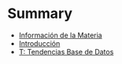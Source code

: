 # Summary

- [Información de la Materia](./info.md)
- [Introducción](./evolución-bd.md)
- [T: Tendencias Base de Datos](./t-tendencias-bd.md)
